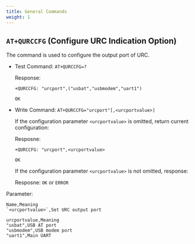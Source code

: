 ```yaml
---
title: General Commands
weight: 1
---
```


## `AT+QURCCFG` (Configure URC Indication Option)

The command is used to configure the output port of URC.

- Test Command: `AT+QURCCFG=?`

  Response:

  ```at
  +QURCCFG: "urcport",("usbat","usbmodem","uart1")

  OK
  ```

- Write Command: `AT+QURCCFG="urcport"[,<urcportvalue>]`

  If the configuration parameter `<urcportvalue>` is omitted, return current configuration:

  Resposne:

  ```at
  +QURCCFG: "urcport",<urcportvalue>

  OK
  ```

  If the configuration parameter `<urcportvalue>` is not omitted, response:

  Resposne: `OK` or `ERROR`

Parameter:

```csv
Name,Meaning
`<urcportvalue>`,Set URC output port
```

```csv
urcportvalue,Meaning
"usbat",USB AT port
"usbmodem",USB modem port
"uart1",Main UART
```
